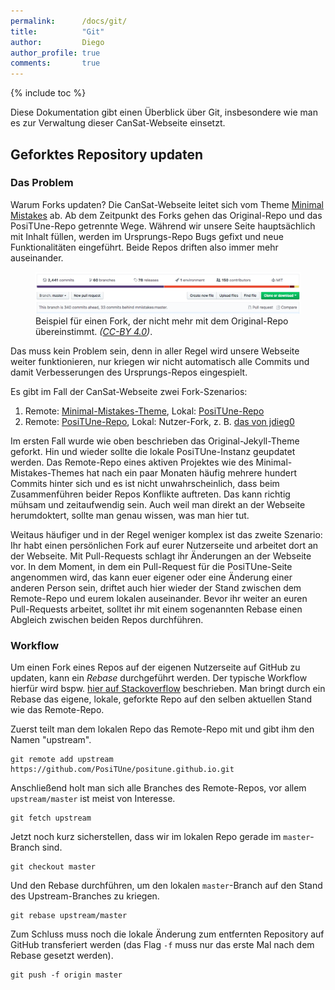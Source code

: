 ```yaml
---
permalink:      /docs/git/
title:          "Git"
author:         Diego
author_profile: true
comments:       true
---
```

{% include toc %}

Diese Dokumentation gibt einen Überblick über Git, insbesondere wie man es zur Verwaltung dieser CanSat-Webseite einsetzt.

## Geforktes Repository updaten

### Das Problem

Warum Forks updaten? Die CanSat-Webseite leitet sich vom Theme [Minimal Mistakes](https://github.com/mmistakes/minimal-mistakes) ab. Ab dem Zeitpunkt des Forks gehen das Original-Repo und das PosiTUne-Repo getrennte Wege. Während wir unsere Seite hauptsächlich mit Inhalt füllen, werden im Ursprungs-Repo Bugs gefixt und neue Funktionalitäten eingeführt. Beide Repos driften also immer mehr auseinander.

<figure>
    <a href="/assets/images/docs/git/github_branch_ahead+behind.png"><img src="/assets/images/docs/git/github_branch_ahead+behind.png" alt="Screenshot eines GitHub-Repos mit dem Hinweis 'This branch is 1 commit ahead, 3 commits behind PosiTUne:master.'"></a>
    <figcaption>Beispiel für einen Fork, der nicht mehr mit dem Original-Repo übereinstimmt. <i>(<a href="https://creativecommons.org/licenses/by/4.0/">CC-BY 4.0</a>)</i>.</figcaption>
</figure>

Das muss kein Problem sein, denn in aller Regel wird unsere Webseite weiter funktionieren, nur kriegen wir nicht automatisch alle Commits und damit Verbesserungen des Ursprungs-Repos eingespielt.

Es gibt im Fall der CanSat-Webseite zwei Fork-Szenarios:

1. Remote: [Minimal-Mistakes-Theme](https://github.com/mmistakes/minimal-mistakes), Lokal: [PosiTUne-Repo](https://github.com/PosiTUne/positune.github.io)
2. Remote: [PosiTUne-Repo](https://github.com/PosiTUne/positune.github.io), Lokal: Nutzer-Fork, z. B. [das von jdieg0](https://github.com/jdieg0/positune.github.io)

Im ersten Fall wurde wie oben beschrieben das Original-Jekyll-Theme geforkt. Hin und wieder sollte die lokale PosiTUne-Instanz geupdatet werden. Das Remote-Repo eines aktiven Projektes wie des Minimal-Mistakes-Themes hat nach ein paar Monaten häufig mehrere hundert Commits hinter sich und es ist nicht unwahrscheinlich, dass beim Zusammenführen beider Repos Konflikte auftreten. Das kann richtig mühsam und zeitaufwendig sein. Auch weil man direkt an der Webseite herumdoktert, sollte man genau wissen, was man hier tut.

Weitaus häufiger und in der Regel weniger komplex ist das zweite Szenario: Ihr habt einen persönlichen Fork auf eurer Nutzerseite und arbeitet dort an der Webseite. Mit Pull-Requests schlagt ihr Änderungen an der Webseite vor. In dem Moment, in dem ein Pull-Request für die PosiTUne-Seite angenommen wird, das kann euer eigener oder eine Änderung einer anderen Person sein, driftet auch hier wieder der Stand zwischen dem Remote-Repo und eurem lokalen auseinander. Bevor ihr weiter an euren Pull-Requests arbeitet, solltet ihr mit einem sogenannten Rebase einen Abgleich zwischen beiden Repos durchführen.

### Workflow

Um einen Fork eines Repos auf der eigenen Nutzerseite auf GitHub zu updaten, kann ein *Rebase* durchgeführt werden. Der typische Workflow hierfür wird bspw. [hier auf Stackoverflow](https://stackoverflow.com/a/7244456/7192373) beschrieben. Man bringt durch ein Rebase das eigene, lokale, geforkte Repo auf den selben aktuellen Stand wie das Remote-Repo.

Zuerst teilt man dem lokalen Repo das Remote-Repo mit und gibt ihm den Namen "upstream".

	git remote add upstream https://github.com/PosiTUne/positune.github.io.git

Anschließend holt man sich alle Branches des Remote-Repos, vor allem ```upstream/master``` ist meist von Interesse.

	git fetch upstream

Jetzt noch kurz sicherstellen, dass wir im lokalen Repo gerade im ```master```-Branch sind.

	git checkout master

Und den Rebase durchführen, um den lokalen ```master```-Branch auf den Stand des Upstream-Branches zu kriegen.

	git rebase upstream/master

Zum Schluss muss noch die lokale Änderung zum entfernten Repository auf GitHub transferiert werden (das Flag ```-f``` muss nur das erste Mal nach dem Rebase gesetzt werden).

	git push -f origin master


[comment]: # (### Konflikte)

[comment]: # (## Weiterführende Links)


